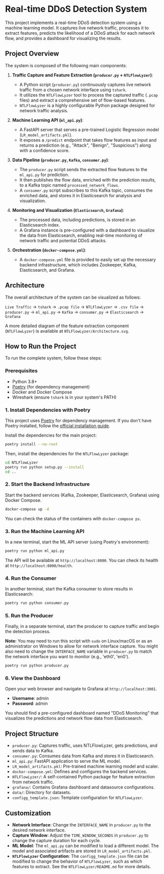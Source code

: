 # Real-time DDoS Detection System

This project implements a real-time DDoS detection system using a machine learning model. It captures live network traffic, processes it to extract features, predicts the likelihood of a DDoS attack for each network flow, and provides a dashboard for visualizing the results.

## Project Overview

The system is composed of the following main components:

1.  **Traffic Capture and Feature Extraction (`producer.py` + `NTLFlowLyzer`)**: 
    *   A Python script (`producer.py`) continuously captures live network traffic from a chosen network interface using `tshark`.
    *   It utilizes the `NTLFlowLyzer` tool to process the captured traffic (`.pcap` files) and extract a comprehensive set of flow-based features.
    *   `NTLFlowLyzer` is a highly configurable Python package designed for network traffic analysis.

2.  **Machine Learning API (`ml_api.py`)**:
    *   A FastAPI server that serves a pre-trained Logistic Regression model (`LR_model_artifacts.pkl`).
    *   It exposes a `/predict` endpoint that takes flow features as input and returns a prediction (e.g., "Attack", "Benign", "Suspicious") along with a confidence score.

3.  **Data Pipeline (`producer.py`, `Kafka`, `consumer.py`)**:
    *   The `producer.py` script sends the extracted flow features to the `ml_api.py` for prediction.
    *   It then publishes the flow data, enriched with the prediction results, to a Kafka topic named `processed_network_flows`.
    *   A `consumer.py` script subscribes to this Kafka topic, consumes the enriched data, and stores it in Elasticsearch for analysis and visualization.

4.  **Monitoring and Visualization (`Elasticsearch`, `Grafana`)**:
    *   The processed data, including predictions, is stored in an Elasticsearch index.
    *   A Grafana instance is pre-configured with a dashboard to visualize the data from Elasticsearch, enabling real-time monitoring of network traffic and potential DDoS attacks.

5.  **Orchestration (`docker-compose.yml`)**:
    *   A `docker-compose.yml` file is provided to easily set up the necessary backend infrastructure, which includes Zookeeper, Kafka, Elasticsearch, and Grafana.

## Architecture

The overall architecture of the system can be visualized as follows:

`Live Traffic` -> `tshark` -> `.pcap file` -> `NTLFlowLyzer` -> `.csv file` -> `producer.py` -> `ml_api.py` -> `Kafka` -> `consumer.py` -> `Elasticsearch` -> `Grafana`

A more detailed diagram of the feature extraction component (`NTLFlowLyzer`) is available at `NTLFlowLyzer/Architecture.svg`.

## How to Run the Project

To run the complete system, follow these steps:

### Prerequisites

*   Python 3.8+
*   [Poetry](https://python-poetry.org/) (for dependency management)
*   Docker and Docker Compose
*   Wireshark (ensure `tshark` is in your system's PATH)

### 1. Install Dependencies with Poetry

This project uses [Poetry](https://python-poetry.org/) for dependency management. If you don't have Poetry installed, follow the [official installation guide](https://python-poetry.org/docs/#installation).

Install the dependencies for the main project:

```bash
poetry install --no-root
```

Then, install the dependencies for the `NTLFlowLyzer` package:

```bash
cd NTLFlowLyzer
poetry run python setup.py --install
cd ..
```

### 2. Start the Backend Infrastructure

Start the backend services (Kafka, Zookeeper, Elasticsearch, Grafana) using Docker Compose.

```bash
docker-compose up -d
```

You can check the status of the containers with `docker-compose ps`.

### 3. Run the Machine Learning API

In a new terminal, start the ML API server (using Poetry's environment):

```bash
poetry run python ml_api.py
```

The API will be available at `http://localhost:8000`. You can check its health at `http://localhost:8000/health`.

### 4. Run the Consumer

In another terminal, start the Kafka consumer to store results in Elasticsearch:

```bash
poetry run python consumer.py
```

### 5. Run the Producer

Finally, in a separate terminal, start the producer to capture traffic and begin the detection process.

**Note:** You may need to run this script with `sudo` on Linux/macOS or as an administrator on Windows to allow for network interface capture. You might also need to change the `INTERFACE_NAME` variable in `producer.py` to match the network interface you want to monitor (e.g., 'eth0', 'en0').

```bash
poetry run python producer.py
```

### 6. View the Dashboard

Open your web browser and navigate to Grafana at `http://localhost:3001`.

*   **Username**: admin
*   **Password**: admin

You should find a pre-configured dashboard named "DDoS Monitoring" that visualizes the predictions and network flow data from Elasticsearch.

## Project Structure

*   `producer.py`: Captures traffic, uses NTLFlowLyzer, gets predictions, and sends data to Kafka.
*   `consumer.py`: Consumes data from Kafka and stores it in Elasticsearch.
*   `ml_api.py`: FastAPI application to serve the ML model.
*   `LR_model_artifacts.pkl`: Pre-trained machine learning model and scaler.
*   `docker-compose.yml`: Defines and configures the backend services.
*   `NTLFlowLyzer/`: A self-contained Python package for feature extraction from network traffic.
*   `grafana/`: Contains Grafana dashboard and datasource configurations.
*   `data/`: Directory for datasets.
*   `configg_template.json`: Template configuration for `NTLFlowLyzer`.

## Customization

*   **Network Interface**: Change the `INTERFACE_NAME` in `producer.py` to the desired network interface.
*   **Capture Window**: Adjust the `TIME_WINDOW_SECONDS` in `producer.py` to change the capture duration for each cycle.
*   **ML Model**: The `ml_api.py` can be modified to load a different model. The model and associated artifacts are stored in `LR_model_artifacts.pkl`.
*   **`NTLFlowLyzer` Configuration**: The `configg_template.json` file can be modified to change the behavior of `NTLFlowLyzer`, such as which features to extract. See the `NTLFlowLyzer/README.md` for more details.

